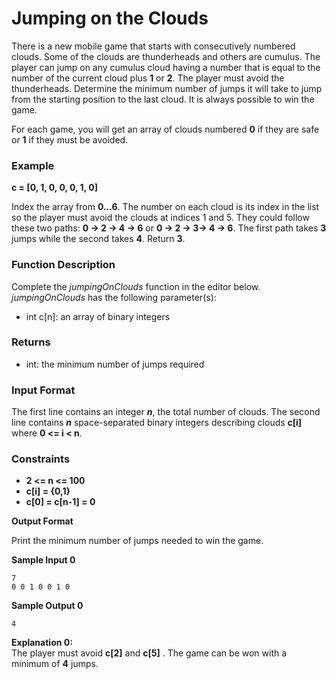 # Jumping on the Clouds

There is a new mobile game that starts with consecutively numbered clouds. Some of the clouds are thunderheads and others are cumulus. The player can jump on any cumulus cloud having a number that is equal to the number of the current cloud plus **1** or **2**. The player must avoid the thunderheads. Determine the minimum number of jumps it will take to jump from the starting position to the last cloud. It is always possible to win the game.

For each game, you will get an array of clouds numbered **0** if they are safe or **1** if they must be avoided.

### Example

**c = [0, 1, 0, 0, 0, 1, 0]**

Index the array from **0...6**. The number on each cloud is its index in the list so the player must avoid the clouds at indices 1 and  5. They could follow these two paths: **0 -> 2 -> 4 -> 6** or **0 -> 2 -> 3->  4 -> 6**. The first path takes **3** jumps while the second takes **4**. Return **3**.

### Function Description

Complete the *jumpingOnClouds* function in the editor below.
*jumpingOnClouds* has the following parameter(s):

- int c[n]: an array of binary integers

### Returns

- int: the minimum number of jumps required

### Input Format

The first line contains an integer ***n***, the total number of clouds. The second line contains ***n*** space-separated binary integers describing clouds **c[i]** where **0 <= i < n**.


### Constraints

- **2 <= n <= 100**
- **c[i] = {0,1}**
- **c[0] = c[n-1] = 0**

**Output Format**

Print the minimum number of jumps needed to win the game.

**Sample Input 0**

```
7
0 0 1 0 0 1 0
```

**Sample Output 0**

```
4
```

**Explanation 0:**  
The player must avoid **c[2]** and **c[5]** . The game can be won with a minimum of **4** jumps.
